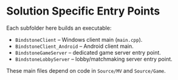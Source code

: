 # Solution Specific Entry Points

Each subfolder here builds an executable:
- `BindstoneClient` – Windows client main (`main.cpp`).
- `BindstoneClient_Android` – Android client main.
- `BindstoneGameServer` – dedicated game server entry point.
- `BindstoneLobbyServer` – lobby/matchmaking server entry point.

These main files depend on code in `Source/MV` and `Source/Game`.
